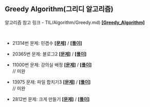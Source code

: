 ## Greedy Algorithm(그리디 알고리즘)

알고리즘 참고 링크 - TIL/Algorithm/Greedy.md) **[[Greedy_Algorithm]](https://github.com/GGamangCoder/TIL/blob/main/Algorithm/Greedy.md)**

<br>

* 21314번 문제: 민겸수 **[[문제]](https://www.acmicpc.net/problem/21314)** / **[[풀이]](21314.py)**

* 20365번 문제: 블로그2 **[[문제]](https://www.acmicpc.net/problem/20365)** / **[[풀이]](20365.py)**

* 11000번 문제: 강의실 배정 **[[문제]](https://www.acmicpc.net/problem/11000)** / **[[풀이]](11000.py)**  
// 미완

* 13975 문제: 파일 합치기3 **[[문제]](https://www.acmicpc.net/problem/13975)** / **[[풀이]](13975.py)**  
// 미완

* 2812번 문제: 크게 만들기 **[[문제]](https://www.acmicpc.net/problem/2812)** / **[[풀이]](2812.py)**

